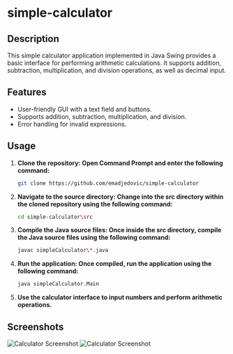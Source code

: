 # simple-calculator

## Description
This simple calculator application implemented in Java Swing provides a basic interface for performing arithmetic calculations. It supports addition, subtraction, multiplication, and division operations, as well as decimal input.

## Features
- User-friendly GUI with a text field and buttons.
- Supports addition, subtraction, multiplication, and division.
- Error handling for invalid expressions.

## Usage
1. **Clone the repository: Open Command Prompt and enter the following command:**
   ```sh
   git clone https://github.com/emadjedovic/simple-calculator
    ```
2. **Navigate to the source directory: Change into the src directory within the cloned repository using the following command:**
    ```sh
    cd simple-calculator\src
    ```
3. **Compile the Java source files: Once inside the src directory, compile the Java source files using the following command:**
    ```sh
    javac simpleCalculator\*.java
    ```
4. **Run the application: Once compiled, run the application using the following command:**
    ```sh
    java simpleCalculator.Main
    ```
5. **Use the calculator interface to input numbers and perform arithmetic operations.**

## Screenshots
![Calculator Screenshot](/screenshot1.png)
![Calculator Screenshot](/screenshot2.png)
